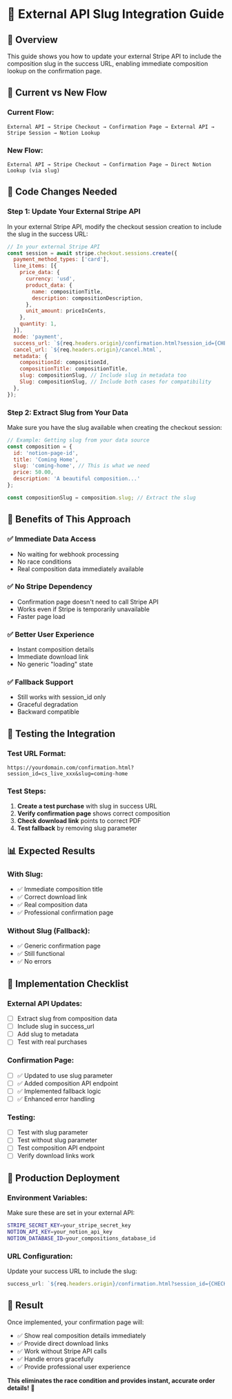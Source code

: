 # 🔗 External API Slug Integration Guide

## **🎯 Overview**

This guide shows you how to update your external Stripe API to include the composition slug in the success URL, enabling immediate composition lookup on the confirmation page.

## **🔄 Current vs New Flow**

### **Current Flow:**
```
External API → Stripe Checkout → Confirmation Page → External API → Stripe Session → Notion Lookup
```

### **New Flow:**
```
External API → Stripe Checkout → Confirmation Page → Direct Notion Lookup (via slug)
```

## **📝 Code Changes Needed**

### **Step 1: Update Your External Stripe API**

In your external Stripe API, modify the checkout session creation to include the slug in the success URL:

```javascript
// In your external Stripe API
const session = await stripe.checkout.sessions.create({
  payment_method_types: ['card'],
  line_items: [{
    price_data: {
      currency: 'usd',
      product_data: {
        name: compositionTitle,
        description: compositionDescription,
      },
      unit_amount: priceInCents,
    },
    quantity: 1,
  }],
  mode: 'payment',
  success_url: `${req.headers.origin}/confirmation.html?session_id={CHECKOUT_SESSION_ID}&slug=${compositionSlug}`,
  cancel_url: `${req.headers.origin}/cancel.html`,
  metadata: {
    compositionId: compositionId,
    compositionTitle: compositionTitle,
    slug: compositionSlug, // Include slug in metadata too
    Slug: compositionSlug, // Include both cases for compatibility
  },
});
```

### **Step 2: Extract Slug from Your Data**

Make sure you have the slug available when creating the checkout session:

```javascript
// Example: Getting slug from your data source
const composition = {
  id: 'notion-page-id',
  title: 'Coming Home',
  slug: 'coming-home', // This is what we need
  price: 50.00,
  description: 'A beautiful composition...'
};

const compositionSlug = composition.slug; // Extract the slug
```

## **🎯 Benefits of This Approach**

### **✅ Immediate Data Access**
- No waiting for webhook processing
- No race conditions
- Real composition data immediately available

### **✅ No Stripe Dependency**
- Confirmation page doesn't need to call Stripe API
- Works even if Stripe is temporarily unavailable
- Faster page load

### **✅ Better User Experience**
- Instant composition details
- Immediate download link
- No generic "loading" state

### **✅ Fallback Support**
- Still works with session_id only
- Graceful degradation
- Backward compatible

## **🧪 Testing the Integration**

### **Test URL Format:**
```
https://yourdomain.com/confirmation.html?session_id=cs_live_xxx&slug=coming-home
```

### **Test Steps:**
1. **Create a test purchase** with slug in success URL
2. **Verify confirmation page** shows correct composition
3. **Check download link** points to correct PDF
4. **Test fallback** by removing slug parameter

## **📊 Expected Results**

### **With Slug:**
- ✅ Immediate composition title
- ✅ Correct download link
- ✅ Real composition data
- ✅ Professional confirmation page

### **Without Slug (Fallback):**
- ✅ Generic confirmation page
- ✅ Still functional
- ✅ No errors

## **🔧 Implementation Checklist**

### **External API Updates:**
- [ ] Extract slug from composition data
- [ ] Include slug in success_url
- [ ] Add slug to metadata
- [ ] Test with real purchases

### **Confirmation Page:**
- [ ] ✅ Updated to use slug parameter
- [ ] ✅ Added composition API endpoint
- [ ] ✅ Implemented fallback logic
- [ ] ✅ Enhanced error handling

### **Testing:**
- [ ] Test with slug parameter
- [ ] Test without slug parameter
- [ ] Test composition API endpoint
- [ ] Verify download links work

## **🚀 Production Deployment**

### **Environment Variables:**
Make sure these are set in your external API:
```bash
STRIPE_SECRET_KEY=your_stripe_secret_key
NOTION_API_KEY=your_notion_api_key
NOTION_DATABASE_ID=your_compositions_database_id
```

### **URL Configuration:**
Update your success URL to include the slug:
```javascript
success_url: `${req.headers.origin}/confirmation.html?session_id={CHECKOUT_SESSION_ID}&slug=${compositionSlug}`,
```

## **🎵 Result**

Once implemented, your confirmation page will:
- ✅ Show real composition details immediately
- ✅ Provide direct download links
- ✅ Work without Stripe API calls
- ✅ Handle errors gracefully
- ✅ Provide professional user experience

**This eliminates the race condition and provides instant, accurate order details!** 🎵 